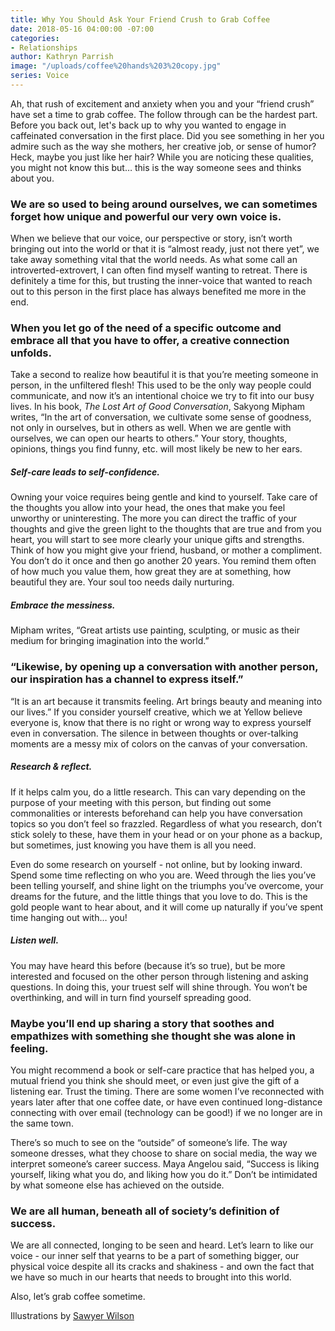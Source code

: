 ```yaml
---
title: Why You Should Ask Your Friend Crush to Grab Coffee
date: 2018-05-16 04:00:00 -07:00
categories:
- Relationships
author: Kathryn Parrish
image: "/uploads/coffee%20hands%203%20copy.jpg"
series: Voice
---
```


Ah, that rush of excitement and anxiety when you and your “friend crush” have set a time to grab coffee. The follow through can be the hardest part. Before you back out, let's back up to why you wanted to engage in caffeinated conversation in the first place. Did you see something in her you admire such as the way she mothers, her creative job, or sense of humor? Heck, maybe you just like her hair? While you are noticing these qualities, you might not know this but… this is the way someone sees and thinks about you. 

### We are so used to being around ourselves, we can sometimes forget how unique and powerful our very own voice is. 

When we believe that our voice, our perspective or story, isn’t worth bringing out into the world or that it is “almost ready, just not there yet”, we take away something vital that the world needs. As what some call an introverted-extrovert, I can often find myself wanting to retreat. There is definitely a time for this, but trusting the inner-voice that wanted to reach out to this person in the first place has always benefited me more in the end. 

### When you let go of the need of a specific outcome and embrace all that you have to offer, a creative connection unfolds. 

Take a second to realize how beautiful it is that you’re meeting someone in person, in the unfiltered flesh! This used to be the only way people could communicate, and now it’s an intentional choice we try to fit into our busy lives. In his book, _The Lost Art of Good Conversation_, Sakyong Mipham writes, “In the art of conversation, we cultivate some sense of goodness, not only in ourselves, but in others as well. When we are gentle with ourselves, we can open our hearts to others.” Your story, thoughts, opinions, things you find funny, etc. will most likely be new to her ears. 

##### Self-care leads to self-confidence.

Owning your voice requires being gentle and kind to yourself. Take care of the thoughts you allow into your head, the ones that make you feel unworthy or uninteresting. The more you can direct the traffic of your thoughts and give the green light to the thoughts that are true and from you heart, you will start to see more clearly your unique gifts and strengths. Think of how you might give your friend, husband, or mother a compliment. You don’t do it once and then go another 20 years. You remind them often of how much you value them, how great they are at something, how beautiful they are. Your soul too needs daily nurturing. 

##### Embrace the messiness.

Mipham writes, “Great artists use painting, sculpting, or music as their medium for bringing imagination into the world.” 

### “Likewise, by opening up a conversation with another person, our inspiration has a channel to express itself.” 

“It is an art because it transmits feeling. Art brings beauty and meaning into our lives.” If you consider yourself creative, which we at Yellow believe everyone is, know that there is no right or wrong way to express yourself even in conversation. The silence in between thoughts or over-talking moments are a messy mix of colors on the canvas of your conversation. 

##### Research & reflect.

If it helps calm you, do a little research. This can vary depending on the purpose of your meeting with this person, but finding out some commonalities or interests beforehand can help you have conversation topics so you don’t feel so frazzled. Regardless of what you research, don’t stick solely to these, have them in your head or on your phone as a backup, but sometimes, just knowing you have them is all you need. 

Even do some research on yourself - not online, but by looking inward. Spend some time reflecting on who you are. Weed through the lies you’ve been telling yourself, and shine light on the triumphs you’ve overcome, your dreams for the future, and the little things that you love to do. This is the gold people want to hear about, and it will come up naturally if you’ve spent time hanging out with… you! 

##### Listen well.

You may have heard this before (because it’s so true), but be more interested and focused on the other person through listening and asking questions. In doing this, your truest self will shine through. You won’t be overthinking, and will in turn find yourself spreading good. 

### Maybe you’ll end up sharing a story that soothes and empathizes with something she thought she was alone in feeling. 

You might recommend a book or self-care practice that has helped you, a mutual friend you think she should meet, or even just give the gift of a listening ear. Trust the timing. There are some women I’ve reconnected with years later after that one coffee date, or have even continued long-distance connecting with over email (technology can be good!) if we no longer are in the same town. 

There’s so much to see on the “outside” of someone’s life. The way someone dresses, what they choose to share on social media, the way we interpret someone’s career success. Maya Angelou said, “Success is liking yourself, liking what you do, and liking how you do it.” Don’t be intimidated by what someone else has achieved on the outside. 

### We are all human, beneath all of society’s definition of success. 

We are all connected, longing to be seen and heard. Let’s learn to like our voice - our inner self that yearns to be a part of something bigger, our physical voice despite all its cracks and shakiness - and own the fact that we have so much in our hearts that needs to brought into this world. 

Also, let’s grab coffee sometime. 

Illustrations by [Sawyer Wilson](https://www.sawyer-wilson.com/)
